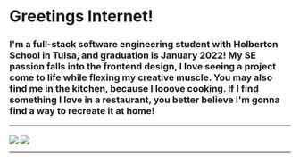 # Greetings Internet!
<!--
- 🔭 I’m currently working on ...
- 🌱 I’m currently learning ...
- 👯 I’m looking to collaborate on ...
- 🤔 I’m looking for help with ...
- 💬 Ask me about ...
- 📫 How to reach me: ...
- 😄 Pronouns: ...
- ⚡ Fun fact: ...
-->
### I'm a full-stack software engineering student with Holberton School in Tulsa, and graduation is January 2022! My SE passion falls into the frontend design, I love seeing a project come to life while flexing my creative muscle. You may also find me in the kitchen, because I looove cooking. If I find something I love in a restaurant, you better believe I'm gonna find a way to recreate it at home!


---
<a href="https://github.com/jilroge7">
  <img align="center" src="https://github-readme-stats.vercel.app/api/top-langs/?username=jilroge7&theme=tokyonight" />
</a>
<a href="https://github.com/jilroge7">
  <img align="center" src="https://github-readme-stats.vercel.app/api?username=jilroge7&show_icons=true&theme=tokyonight&hide=stars,issues" />
</a>

---
